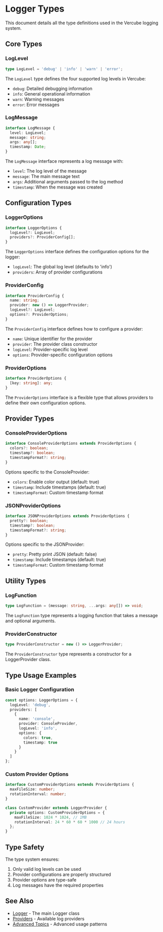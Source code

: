 # Logger Types

This document details all the type definitions used in the Vercube logging system.

## Core Types

### LogLevel

```typescript
type LogLevel = 'debug' | 'info' | 'warn' | 'error';
```

The `LogLevel` type defines the four supported log levels in Vercube:
- `debug`: Detailed debugging information
- `info`: General operational information
- `warn`: Warning messages
- `error`: Error messages

### LogMessage

```typescript
interface LogMessage {
  level: LogLevel;
  message: string;
  args: any[];
  timestamp: Date;
}
```

The `LogMessage` interface represents a log message with:
- `level`: The log level of the message
- `message`: The main message text
- `args`: Additional arguments passed to the log method
- `timestamp`: When the message was created

## Configuration Types

### LoggerOptions

```typescript
interface LoggerOptions {
  logLevel?: LogLevel;
  providers?: ProviderConfig[];
}
```

The `LoggerOptions` interface defines the configuration options for the logger:
- `logLevel`: The global log level (defaults to 'info')
- `providers`: Array of provider configurations

### ProviderConfig

```typescript
interface ProviderConfig {
  name: string;
  provider: new () => LoggerProvider;
  logLevel?: LogLevel;
  options?: ProviderOptions;
}
```

The `ProviderConfig` interface defines how to configure a provider:
- `name`: Unique identifier for the provider
- `provider`: The provider class constructor
- `logLevel`: Provider-specific log level
- `options`: Provider-specific configuration options

### ProviderOptions

```typescript
interface ProviderOptions {
  [key: string]: any;
}
```

The `ProviderOptions` interface is a flexible type that allows providers to define their own configuration options.

## Provider Types

### ConsoleProviderOptions

```typescript
interface ConsoleProviderOptions extends ProviderOptions {
  colors?: boolean;
  timestamp?: boolean;
  timestampFormat?: string;
}
```

Options specific to the ConsoleProvider:
- `colors`: Enable color output (default: true)
- `timestamp`: Include timestamps (default: true)
- `timestampFormat`: Custom timestamp format

### JSONProviderOptions

```typescript
interface JSONProviderOptions extends ProviderOptions {
  pretty?: boolean;
  timestamp?: boolean;
  timestampFormat?: string;
}
```

Options specific to the JSONProvider:
- `pretty`: Pretty print JSON (default: false)
- `timestamp`: Include timestamps (default: true)
- `timestampFormat`: Custom timestamp format

## Utility Types

### LogFunction

```typescript
type LogFunction = (message: string, ...args: any[]) => void;
```

The `LogFunction` type represents a logging function that takes a message and optional arguments.

### ProviderConstructor

```typescript
type ProviderConstructor = new () => LoggerProvider;
```

The `ProviderConstructor` type represents a constructor for a LoggerProvider class.

## Type Usage Examples

### Basic Logger Configuration

```typescript
const options: LoggerOptions = {
  logLevel: 'debug',
  providers: [
    {
      name: 'console',
      provider: ConsoleProvider,
      logLevel: 'info',
      options: {
        colors: true,
        timestamp: true
      }
    }
  ]
};
```

### Custom Provider Options

```typescript
interface CustomProviderOptions extends ProviderOptions {
  maxFileSize: number;
  rotationInterval: number;
}

class CustomProvider extends LoggerProvider {
  private options: CustomProviderOptions = {
    maxFileSize: 1024 * 1024, // 1MB
    rotationInterval: 24 * 60 * 60 * 1000 // 24 hours
  };
}
```

## Type Safety

The type system ensures:
1. Only valid log levels can be used
2. Provider configurations are properly structured
3. Provider options are type-safe
4. Log messages have the required properties

## See Also

- [Logger](./logger.md) - The main Logger class
- [Providers](./providers.md) - Available log providers
- [Advanced Topics](./advanced.md) - Advanced usage patterns 